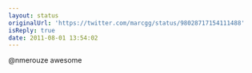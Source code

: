 ```yaml
---
layout: status
originalUrl: 'https://twitter.com/marcgg/status/98028717154111488'
isReply: true
date: 2011-08-01 13:54:02
---
```


@nmerouze awesome
